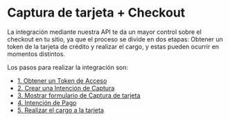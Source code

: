 # Captura de tarjeta + Checkout

La integración mediante nuestra API te da un mayor control sobre el checkout en tu sitio, ya que el proceso se divide en dos etapas: Obtener un token de la tarjeta de crédito y realizar el cargo, y estas pueden ocurrir en momentos distintos.

Los pasos para realizar la integración son:

- [1. Obtener un Token de Acceso](obtener-token-acceso.md)
- [2. Crear una Intención de Captura](crear-intencion-captura.md)
- [3. Mostrar formulario de Captura de tarjeta](formulario-captura-tarjeta.md)
- [4. Intención de Pago](intencion-de-pago.md)
- [5. Realizar el cargo a la tarjeta](cargo-tarjeta.md)
